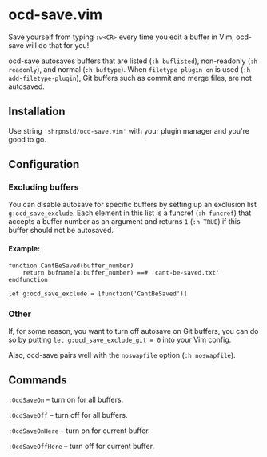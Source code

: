 # ocd-save.vim

Save yourself from typing `:w<CR>` every time you edit a buffer in Vim, ocd-save will do that for you!

ocd-save autosaves buffers that are listed (`:h buflisted`), non-readonly (`:h readonly`), and normal (`:h buftype`). When `filetype plugin on` is used (`:h add-filetype-plugin`), Git buffers such as commit and merge files, are not autosaved.

## Installation

Use string `'shrpnsld/ocd-save.vim'` with your plugin manager and you're good to go.

## Configuration

### Excluding buffers

You can disable autosave for specific buffers by setting up an exclusion list `g:ocd_save_exclude`. Each element in this list is a funcref (`:h funcref`) that accepts a buffer number as an argument and returns `1` (`:h TRUE`) if this buffer should not be autosaved.

#### Example:

```vim
function CantBeSaved(buffer_number)
    return bufname(a:buffer_number) ==# 'cant-be-saved.txt'
endfunction

let g:ocd_save_exclude = [function('CantBeSaved')]
```

### Other

If, for some reason, you want to turn off autosave on Git buffers, you can do so by putting `let g:ocd_save_exclude_git = 0` into your Vim config.

Also, ocd-save pairs well with the `noswapfile` option (`:h noswapfile`).

## Commands

`:OcdSaveOn` – turn on for all buffers.

`:OcdSaveOff` – turn off for all buffers.

`:OcdSaveOnHere` – turn on for current buffer.

`:OcdSaveOffHere` – turn off for current buffer.
